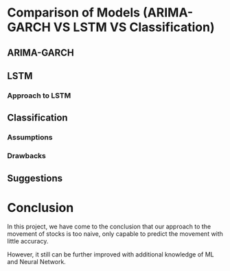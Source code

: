 # Comparison of Models (ARIMA-GARCH VS LSTM VS Classification)

## ARIMA-GARCH

## LSTM

### Approach to LSTM

## Classification

### Assumptions

### Drawbacks

## Suggestions

# Conclusion

In this project, we have come to the conclusion that our approach to the movement of stocks is too naive, only capable to predict the movement with little accuracy.

However, it still can be further improved with additional knowledge of ML and Neural Network.<br/>
